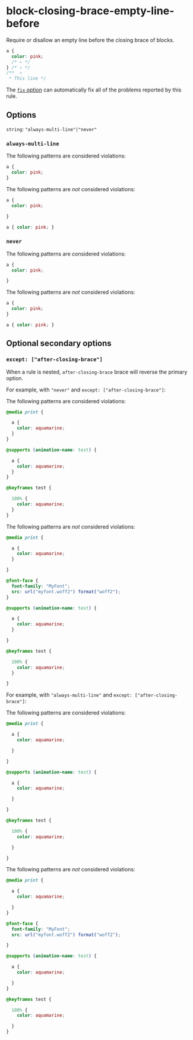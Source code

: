 # block-closing-brace-empty-line-before

Require or disallow an empty line before the closing brace of blocks.

```css
a {
  color: pink;
  /* ← */
} /* ↑ */
/**  ↑
 * This line */
```

The [`fix` option](../../../docs/user-guide/options.md#fix) can automatically fix all of the problems reported by this rule.

## Options

`string`: `"always-multi-line"|"never"`

### `always-multi-line`

The following patterns are considered violations:

```css
a {
  color: pink;
}
```

The following patterns are *not* considered violations:

```css
a {
  color: pink;

}
```

```css
a { color: pink; }
```

### `never`

The following patterns are considered violations:

```css
a {
  color: pink;

}
```

The following patterns are *not* considered violations:

```css
a {
  color: pink;
}
```

```css
a { color: pink; }
```

## Optional secondary options

### `except: ["after-closing-brace"]`

When a rule is nested, `after-closing-brace` brace will reverse the primary option.

For example, with `"never"` and `except: ["after-closing-brace"]`:

The following patterns are considered violations:

```css
@media print {

  a {
    color: aquamarine;
  }
}
```

```css
@supports (animation-name: test) {

  a {
    color: aquamarine;
  }
}
```

```css
@keyframes test {

  100% {
    color: aquamarine;
  }
}
```

The following patterns are *not* considered violations:

```css
@media print {

  a {
    color: aquamarine;
  }

}
```

```css
@font-face {
  font-family: "MyFont";
  src: url("myfont.woff2") format("woff2");
}
```

```css
@supports (animation-name: test) {

  a {
    color: aquamarine;
  }

}
```

```css
@keyframes test {

  100% {
    color: aquamarine;
  }

}
```

For example, with `"always-multi-line"` and `except: ["after-closing-brace"]`:

The following patterns are considered violations:

```css
@media print {

  a {
    color: aquamarine;

  }

}
```

```css
@supports (animation-name: test) {

  a {
    color: aquamarine;

  }

}
```

```css
@keyframes test {

  100% {
    color: aquamarine;

  }

}
```

The following patterns are *not* considered violations:

```css
@media print {

  a {
    color: aquamarine;

  }
}
```

```css
@font-face {
  font-family: "MyFont";
  src: url("myfont.woff2") format("woff2");

}
```

```css
@supports (animation-name: test) {

  a {
    color: aquamarine;

  }
}
```

```css
@keyframes test {

  100% {
    color: aquamarine;

  }
}
```

